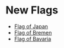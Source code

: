 # New Flags

* [Flag of Japan](https://en.wikipedia.org/wiki/Flag_of_Japan)
* [Flag of Bremen](https://en.wikipedia.org/wiki/Flag_of_Bremen)
* [Flag of Bavaria](https://en.wikipedia.org/wiki/Flag_of_Bavaria)
